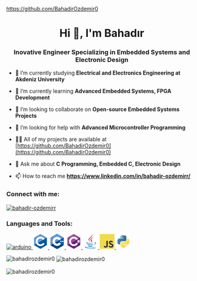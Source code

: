 https://github.com/BahadirOzdemir0<h1 align="center">Hi 👋, I'm Bahadır</h1>
<h3 align="center">Inovative Engineer Specializing in Embedded Systems and Electronic Design</h3>

- 🔭 I’m currently studying **Electrical and Electronics Engineering at Akdeniz University**

- 🌱 I’m currently learning **Advanced Embedded Systems, FPGA Development**

- 👯 I’m looking to collaborate on **Open-source Embedded Systems Projects**

- 🤝 I’m looking for help with **Advanced Microcontroller Programming**

- 👨‍💻 All of my projects are available at [https://github.com/BahadirOzdemir0](https://github.com/BahadirOzdemir0)

- 💬 Ask me about **C Programming, Embedded C, Electronic Design**

- 📫 How to reach me **https://www.linkedin.com/in/bahadir-ozdemirr/**

<h3 align="left">Connect with me:</h3>
<p align="left">
<a href="https://linkedin.com/in/bahadir-ozdemirr" target="blank"><img align="center" src="https://raw.githubusercontent.com/rahuldkjain/github-profile-readme-generator/master/src/images/icons/Social/linked-in-alt.svg" alt="bahadir-ozdemirr" height="30" width="40" /></a>
</p>
<h3 align="left">Languages and Tools:</h3>
<p align="left"> <a href="https://www.arduino.cc/" target="_blank" rel="noreferrer"> <img src="https://cdn.worldvectorlogo.com/logos/arduino-1.svg" alt="arduino" width="40" height="40"/> </a> <a href="https://www.cprogramming.com/" target="_blank" rel="noreferrer"> <img src="https://raw.githubusercontent.com/devicons/devicon/master/icons/c/c-original.svg" alt="c" width="40" height="40"/> </a> <a href="https://www.w3schools.com/cpp/" target="_blank" rel="noreferrer"> <img src="https://raw.githubusercontent.com/devicons/devicon/master/icons/cplusplus/cplusplus-original.svg" alt="cplusplus" width="40" height="40"/> </a> <a href="https://www.w3schools.com/cs/" target="_blank" rel="noreferrer"> <img src="https://raw.githubusercontent.com/devicons/devicon/master/icons/csharp/csharp-original.svg" alt="csharp" width="40" height="40"/> </a> <a href="https://www.java.com" target="_blank" rel="noreferrer"> <img src="https://raw.githubusercontent.com/devicons/devicon/master/icons/java/java-original.svg" alt="java" width="40" height="40"/> </a> <a href="https://developer.mozilla.org/en-US/docs/Web/JavaScript" target="_blank" rel="noreferrer"> <img src="https://raw.githubusercontent.com/devicons/devicon/master/icons/javascript/javascript-original.svg" alt="javascript" width="40" height="40"/> </a> <a href="https://www.python.org" target="_blank" rel="noreferrer"> <img src="https://raw.githubusercontent.com/devicons/devicon/master/icons/python/python-original.svg" alt="python" width="40" height="40"/> </a> </p>

<p><img align="left" src="https://github-readme-stats.vercel.app/api/top-langs?username=bahadirozdemir0&show_icons=true&locale=en&layout=compact" alt="bahadirozdemir0" /></p>

<p>&nbsp;<img align="center" src="https://github-readme-stats.vercel.app/api?username=bahadirozdemir0&show_icons=true&locale=en" alt="bahadirozdemir0" /></p>

<p><img align="center" src="https://github-readme-streak-stats.herokuapp.com/?user=bahadirozdemir0&" alt="bahadirozdemir0" /></p>

